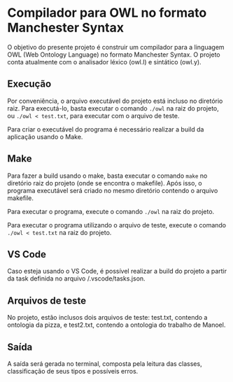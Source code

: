 # Compilador para OWL no formato Manchester Syntax

O objetivo do presente projeto é construir um compilador para a linguagem OWL (Web Ontology Language) no formato Manchester Syntax. O projeto conta atualmente com o analisador léxico (owl.l) e sintático (owl.y).

## Execução

Por conveniência, o arquivo executável do projeto está incluso no diretório raiz. Para executá-lo, basta executar o comando `./owl` na raiz do projeto, ou `./owl < test.txt`, para executar com o arquivo de teste.

Para criar o executável do programa é necessário realizar a build da aplicação usando o Make.

## Make

Para fazer a build usando o make, basta executar o comando `make` no diretório raiz do projeto (onde se encontra o makefile). Após isso, o programa executável será criado no mesmo diretório contendo o arquivo makefile.

Para executar o programa, execute o comando `./owl` na raiz do projeto. 

Para executar o programa utilizando o arquivo de teste, execute o comando `./owl < test.txt` na raiz do projeto. 

## VS Code

Caso esteja usando o VS Code, é possível realizar a build do projeto a partir da task definida no arquivo /.vscode/tasks.json.

## Arquivos de teste

No projeto, estão inclusos dois arquivos de teste: test.txt, contendo a ontologia da pizza, e test2.txt, contendo a ontologia do trabalho de Manoel.

## Saída

A saída será gerada no terminal, composta pela leitura das classes, classificação de seus tipos e possíveis erros.
